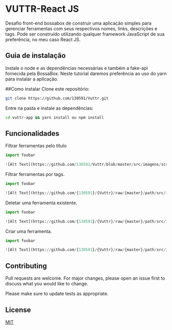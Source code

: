 # VUTTR-React JS

Desafio front-end bossabox de construir uma aplicação simples para gerenciar ferramentas com seus respectivos nomes, links, descrições e tags. Pode ser construído utilizando qualquer framework JavaScript de sua preferência, no meu caso React JS.

## Guia de instalação

Instale o node e as dependências necessárias e também a fake-api fornecida pela BossaBox. Neste tutorial daremos preferência ao uso do yarn para instalar a aplicação.

##Como instalar
Clone este repositório:

```bash
git clone https://github.com/130591/Vuttr.git
```

Entre na pasta e instale as dependências:

```bash
cd vuttr-app && yarn install ou npm install
```

## Funcionalidades

Filtrar ferramentas pelo título

```python
import foobar

![Alt Text](https://github.com/130591/Vuttr/blob/master/src/imagens/screencapture-localhost-3006-2019-07-01-22_44_49.png)

```

Filtrar ferramentas por tags.

```python
import foobar

![Alt Text](https://github.com/{130591}/{Vuttr}/raw/{master}/path/src/imagens/screencapture-localhost-3006-2019-07-01-22_45_25.png)

```

Deletar uma ferramenta existente.

```python
import foobar

![Alt Text](https://github.com/{130591}/{Vuttr}/raw/{master}/path/src/imagens/screencapture-localhost-3006-2019-07-01-22_43_57.png)

```

Criar uma ferramenta.

```python
import foobar

![Alt Text](https://github.com/{130591}/{Vuttr}/raw/{master}/path/src/imagens/screencapture-localhost-3006-2019-07-01-22_43_35.png)

```

## Contributing

Pull requests are welcome. For major changes, please open an issue first to discuss what you would like to change.

Please make sure to update tests as appropriate.

## License

[MIT](https://choosealicense.com/licenses/mit/)
